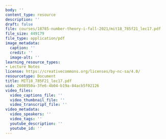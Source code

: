 ```yaml
---
body: ''
content_type: resource
description: ''
draft: false
file: courses/18785-number-theory-i-fall-2021/mit18_785f21_lec17.pdf
file_size: 449179
file_type: application/pdf
image_metadata:
  caption: ''
  credit: ''
  image-alt: ''
learning_resource_types:
- Lecture Notes
license: https://creativecommons.org/licenses/by-nc-sa/4.0/
resourcetype: Document
title: MIT18_785F21_lec17.pdf
uid: 2608950a-3fe6-4b04-b19a-84acb5f02126
video_files:
  video_captions_file: ''
  video_thumbnail_file: ''
  video_transcript_file: ''
video_metadata:
  video_speakers: ''
  video_tags: ''
  youtube_description: ''
  youtube_id: ''
---
```

